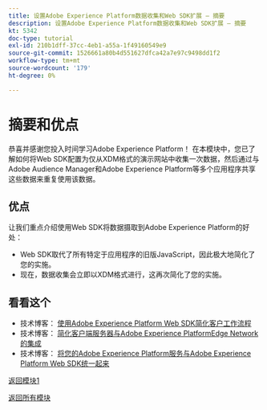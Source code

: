 ```yaml
---
title: 设置Adobe Experience Platform数据收集和Web SDK扩展 — 摘要
description: 设置Adobe Experience Platform数据收集和Web SDK扩展 — 摘要
kt: 5342
doc-type: tutorial
exl-id: 210b1dff-37cc-4eb1-a55a-1f49160549e9
source-git-commit: 1526661a80b4d551627dfca42a7e97c9498dd1f2
workflow-type: tm+mt
source-wordcount: '179'
ht-degree: 0%

---
```


# 摘要和优点

恭喜并感谢您投入时间学习Adobe Experience Platform！
在本模块中，您已了解如何将Web SDK配置为仅从XDM格式的演示网站中收集一次数据，然后通过与Adobe Audience Manager和Adobe Experience Platform等多个应用程序共享这些数据来重复使用该数据。

## 优点

让我们重点介绍使用Web SDK将数据摄取到Adobe Experience Platform的好处：

- Web SDK取代了所有特定于应用程序的旧版JavaScript，因此极大地简化了您的实施。
- 现在，数据收集会立即以XDM格式进行，这再次简化了您的实施。

## 看看这个

- 技术博客： [使用Adobe Experience Platform Web SDK简化客户工作流程](https://medium.com/adobetech/simplifying-customer-workflows-with-adobe-experience-platform-web-sdk-4e54fe134f4a)
- 技术博客： [简化客户端服务器与Adobe Experience PlatformEdge Network的集成](https://medium.com/adobetech/streamlining-client-server-integrations-with-adobe-experience-platform-experience-edge-1caaef887172)
- 技术博客： [将您的Adobe Experience Platform服务与Adobe Experience Platform Web SDK统一起来](https://medium.com/adobetech/unify-your-adobe-experience-platform-services-with-adobe-experience-platform-web-sdk-75cf6851a9fc)

[返回模块1](./data-ingestion-launch-web-sdk.md)

[返回所有模块](../../../overview.md)
